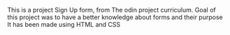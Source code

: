 This is a project Sign Up form, from The odin project curriculum.
Goal of this project was to have a better knowledge about forms and their purpose
It has been made using HTML and CSS 
